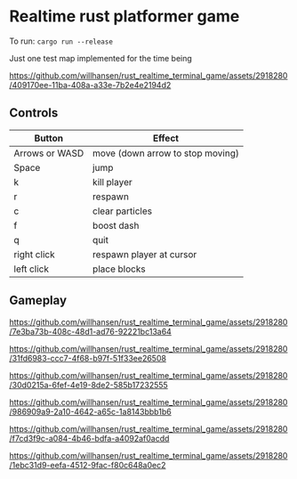# Realtime rust platformer game

To run: `cargo run --release`

Just one test map implemented for the time being

https://github.com/willhansen/rust_realtime_terminal_game/assets/2918280/409170ee-11ba-408a-a33e-7b2e4e2194d2

## Controls

|Button|  Effect|
|---|---|
|Arrows or WASD| move (down arrow to stop moving)|
|Space| jump|
|k| kill player|
|r| respawn|
|c| clear particles|
|f| boost dash|
|q| quit|
|right click| respawn player at cursor|
|left click| place blocks|

## Gameplay

https://github.com/willhansen/rust_realtime_terminal_game/assets/2918280/7e3ba73b-408c-48d1-ad76-92221bc13a64

https://github.com/willhansen/rust_realtime_terminal_game/assets/2918280/31fd6983-ccc7-4f68-b97f-51f33ee26508

https://github.com/willhansen/rust_realtime_terminal_game/assets/2918280/30d0215a-6fef-4e19-8de2-585b17232555

https://github.com/willhansen/rust_realtime_terminal_game/assets/2918280/986909a9-2a10-4642-a65c-1a8143bbb1b6

https://github.com/willhansen/rust_realtime_terminal_game/assets/2918280/f7cd3f9c-a084-4b46-bdfa-a4092af0acdd

https://github.com/willhansen/rust_realtime_terminal_game/assets/2918280/1ebc31d9-eefa-4512-9fac-f80c648a0ec2


